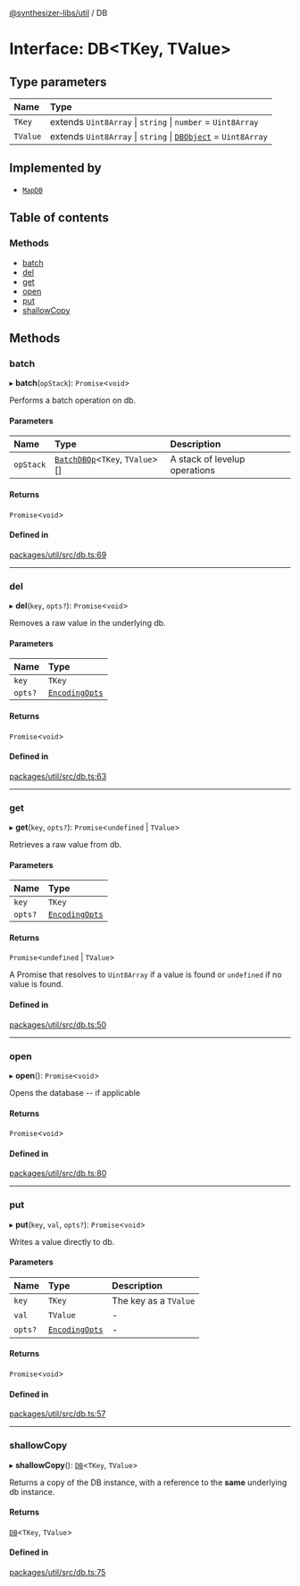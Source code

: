 [@synthesizer-libs/util](../README.md) / DB

# Interface: DB<TKey, TValue\>

## Type parameters

| Name | Type |
| :------ | :------ |
| `TKey` | extends `Uint8Array` \| `string` \| `number` = `Uint8Array` |
| `TValue` | extends `Uint8Array` \| `string` \| [`DBObject`](../README.md#dbobject) = `Uint8Array` |

## Implemented by

- [`MapDB`](../classes/MapDB.md)

## Table of contents

### Methods

- [batch](DB.md#batch)
- [del](DB.md#del)
- [get](DB.md#get)
- [open](DB.md#open)
- [put](DB.md#put)
- [shallowCopy](DB.md#shallowcopy)

## Methods

### batch

▸ **batch**(`opStack`): `Promise`<`void`\>

Performs a batch operation on db.

#### Parameters

| Name | Type | Description |
| :------ | :------ | :------ |
| `opStack` | [`BatchDBOp`](../README.md#batchdbop)<`TKey`, `TValue`\>[] | A stack of levelup operations |

#### Returns

`Promise`<`void`\>

#### Defined in

[packages/util/src/db.ts:69](https://github.com/ethereumjs/ethereumjs-monorepo/blob/master/packages/util/src/db.ts#L69)

___

### del

▸ **del**(`key`, `opts?`): `Promise`<`void`\>

Removes a raw value in the underlying db.

#### Parameters

| Name | Type |
| :------ | :------ |
| `key` | `TKey` |
| `opts?` | [`EncodingOpts`](../README.md#encodingopts) |

#### Returns

`Promise`<`void`\>

#### Defined in

[packages/util/src/db.ts:63](https://github.com/ethereumjs/ethereumjs-monorepo/blob/master/packages/util/src/db.ts#L63)

___

### get

▸ **get**(`key`, `opts?`): `Promise`<`undefined` \| `TValue`\>

Retrieves a raw value from db.

#### Parameters

| Name | Type |
| :------ | :------ |
| `key` | `TKey` |
| `opts?` | [`EncodingOpts`](../README.md#encodingopts) |

#### Returns

`Promise`<`undefined` \| `TValue`\>

A Promise that resolves to `Uint8Array` if a value is found or `undefined` if no value is found.

#### Defined in

[packages/util/src/db.ts:50](https://github.com/ethereumjs/ethereumjs-monorepo/blob/master/packages/util/src/db.ts#L50)

___

### open

▸ **open**(): `Promise`<`void`\>

Opens the database -- if applicable

#### Returns

`Promise`<`void`\>

#### Defined in

[packages/util/src/db.ts:80](https://github.com/ethereumjs/ethereumjs-monorepo/blob/master/packages/util/src/db.ts#L80)

___

### put

▸ **put**(`key`, `val`, `opts?`): `Promise`<`void`\>

Writes a value directly to db.

#### Parameters

| Name | Type | Description |
| :------ | :------ | :------ |
| `key` | `TKey` | The key as a `TValue` |
| `val` | `TValue` | - |
| `opts?` | [`EncodingOpts`](../README.md#encodingopts) | - |

#### Returns

`Promise`<`void`\>

#### Defined in

[packages/util/src/db.ts:57](https://github.com/ethereumjs/ethereumjs-monorepo/blob/master/packages/util/src/db.ts#L57)

___

### shallowCopy

▸ **shallowCopy**(): [`DB`](DB.md)<`TKey`, `TValue`\>

Returns a copy of the DB instance, with a reference
to the **same** underlying db instance.

#### Returns

[`DB`](DB.md)<`TKey`, `TValue`\>

#### Defined in

[packages/util/src/db.ts:75](https://github.com/ethereumjs/ethereumjs-monorepo/blob/master/packages/util/src/db.ts#L75)
